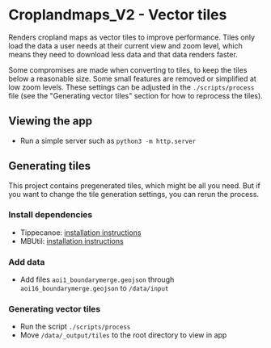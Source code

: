 # Croplandmaps_V2 - Vector tiles

Renders cropland maps as vector tiles to improve performance. Tiles only load the data a user needs at their current view and zoom level, which means they need to download less data and that data renders faster.

Some compromises are made when converting to tiles, to keep the tiles below a reasonable size. Some small features are removed or simplified at low zoom levels. These settings can be adjusted in the `./scripts/process` file (see the "Generating vector tiles" section for how to reprocess the tiles).

## Viewing the app

- Run a simple server such as `python3 -m http.server`

## Generating tiles

This project contains pregenerated tiles, which might be all you need. But if you want to change the tile generation settings, you can rerun the process.

### Install dependencies

- Tippecanoe: [installation instructions](https://github.com/mapbox/tippecanoe#installation)
- MBUtil: [installation instructions](https://github.com/mapbox/mbutil#installation)

### Add data

- Add files `aoi1_boundarymerge.geojson` through `aoi16_boundarymerge.geojson` to `/data/input`

### Generating vector tiles

- Run the script `./scripts/process`
- Move `/data/_output/tiles` to the root directory to view in app
